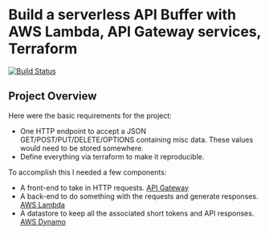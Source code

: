 Build a serverless API Buffer with AWS Lambda, API Gateway services, Terraform
===============================================================================
[![Build Status](https://travis-ci.org/d2si-oss/demo-aws-lambda-buffer-api.svg?branch=master)](https://travis-ci.org/d2si-oss/demo-aws-lambda-buffer-api)

Project Overview
----------------

Here were the basic requirements for the project:

- One HTTP endpoint to accept a JSON GET/POST/PUT/DELETE/OPTIONS containing misc data. These values would need to be stored somewhere.
- Define everything via terraform to make it reproducible.

To accomplish this I needed a few components:

- A front-end to take in HTTP requests. [API Gateway](http://docs.aws.amazon.com/en_en/apigateway/latest/developerguide/welcome.html)
- A back-end to do something with the requests and generate responses. [AWS Lambda](http://docs.aws.amazon.com/lambda/latest/dg/lambda-introduction.html)
- A datastore to keep all the associated short tokens and API responses. [AWS Dynamo](http://docs.aws.amazon.com/amazondynamodb/latest/developerguide/HowItWorks.html)
